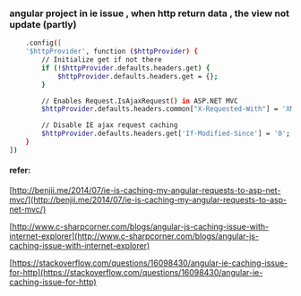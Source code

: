 ###  angular project in ie issue , when http return data , the view not update (partly)

``` bash
    .config([
    '$httpProvider', function ($httpProvider) {
        // Initialize get if not there
        if (!$httpProvider.defaults.headers.get) {
            $httpProvider.defaults.headers.get = {};
        }

        // Enables Request.IsAjaxRequest() in ASP.NET MVC
        $httpProvider.defaults.headers.common["X-Requested-With"] = 'XMLHttpRequest';

        // Disable IE ajax request caching
        $httpProvider.defaults.headers.get['If-Modified-Since'] = '0';
    }
])
```

#### refer:
[http://benjii.me/2014/07/ie-is-caching-my-angular-requests-to-asp-net-mvc/](http://benjii.me/2014/07/ie-is-caching-my-angular-requests-to-asp-net-mvc/)

[http://www.c-sharpcorner.com/blogs/angular-js-caching-issue-with-internet-explorer](http://www.c-sharpcorner.com/blogs/angular-js-caching-issue-with-internet-explorer)


[https://stackoverflow.com/questions/16098430/angular-ie-caching-issue-for-http](https://stackoverflow.com/questions/16098430/angular-ie-caching-issue-for-http)